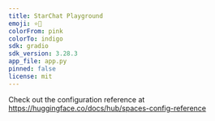 ```yaml
---
title: StarChat Playground
emoji: ⭐️💬
colorFrom: pink
colorTo: indigo
sdk: gradio
sdk_version: 3.28.3
app_file: app.py
pinned: false
license: mit
---
```


Check out the configuration reference at https://huggingface.co/docs/hub/spaces-config-reference
